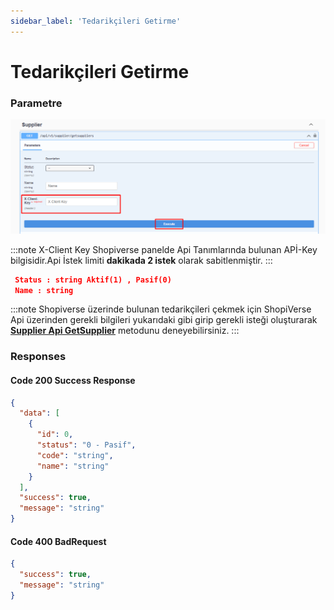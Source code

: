 ```yaml
---
sidebar_label: 'Tedarikçileri Getirme'
---
```


# Tedarikçileri Getirme

### Parametre


![GetSuppliersRequest](../supplier/img/GetSuppliersRequest.png)

:::note
X-Client Key   Shopiverse panelde Api Tanımlarında bulunan APİ-Key bilgisidir.Api İstek limiti **dakikada 2 istek** olarak sabitlenmiştir.
:::

```json
 Status : string Aktif(1) , Pasif(0)
 Name : string
```

:::note
Shopiverse üzerinde bulunan tedarikçileri çekmek için ShopiVerse Api üzerinden gerekli bilgileri yukarıdaki gibi girip gerekli isteği oluşturarak **[Supplier Api GetSupplier](https://api.shopiverse.com/swagger/index.html "Supplier Api GetSuppliers")** metodunu deneyebilirsiniz.
:::

### Responses

#### Code 200 Success Response
```json
{
  "data": [
    {
      "id": 0,
      "status": "0 - Pasif",
      "code": "string",
      "name": "string"
    }
  ],
  "success": true,
  "message": "string"
}
```

#### Code 400 BadRequest
```json
{
  "success": true,
  "message": "string"
}
```
